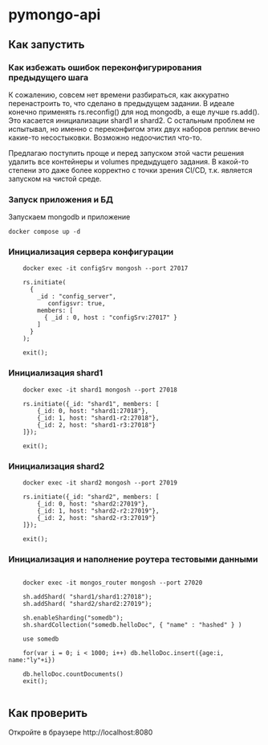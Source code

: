 # pymongo-api

## Как запустить

### Как избежать ошибок переконфигурирования предыдущего шага

К сожалению, совсем нет времени разбираться, как аккуратно перенастроить то, что сделано в предыдущем задании. В идеале конечно применять rs.reconfig() для нод mongodb, а еще лучше rs.add(). Это касается инициализации shard1 и shard2. С остальным проблем не испытывал, но именно с переконфигом этих двух наборов реплик вечно какие-то несостыковки. Возможно недоочистил что-то.

Предлагаю поступить проще и перед запуском этой части решения удалить все контейнеры и volumes предыдущего задания. В какой-то степени это даже более корректно с точки зрения CI/CD, т.к. является запуском на чистой среде.

### Запуск приложения и БД
Запускаем mongodb и приложение

```shell
docker compose up -d
```

### Инициализация сервера конфигурации

```shell
	docker exec -it configSrv mongosh --port 27017
	
	rs.initiate(
	  {
		_id : "config_server",
		   configsvr: true,
		members: [
		  { _id : 0, host : "configSrv:27017" }
		]
	  }
	);

	exit();
```

### Инициализация shard1

```shell
	docker exec -it shard1 mongosh --port 27018
	
	rs.initiate({_id: "shard1", members: [
		{_id: 0, host: "shard1:27018"},
		{_id: 1, host: "shard1-r2:27018"},
		{_id: 2, host: "shard1-r3:27018"}
	]});
	
	exit();
```

### Инициализация shard2

```shell
	docker exec -it shard2 mongosh --port 27019
	
	rs.initiate({_id: "shard2", members: [
		{_id: 0, host: "shard2:27019"},
		{_id: 1, host: "shard2-r2:27019"},
		{_id: 2, host: "shard2-r3:27019"}
	]});
	
	exit();
```

### Инициализация и наполнение роутера тестовыми данными

```shell

	docker exec -it mongos_router mongosh --port 27020

	sh.addShard( "shard1/shard1:27018");
	sh.addShard( "shard2/shard2:27019");

	sh.enableSharding("somedb");
	sh.shardCollection("somedb.helloDoc", { "name" : "hashed" } )

	use somedb

	for(var i = 0; i < 1000; i++) db.helloDoc.insert({age:i, name:"ly"+i})

	db.helloDoc.countDocuments() 
	exit(); 
	
```

## Как проверить

Откройте в браузере http://localhost:8080
